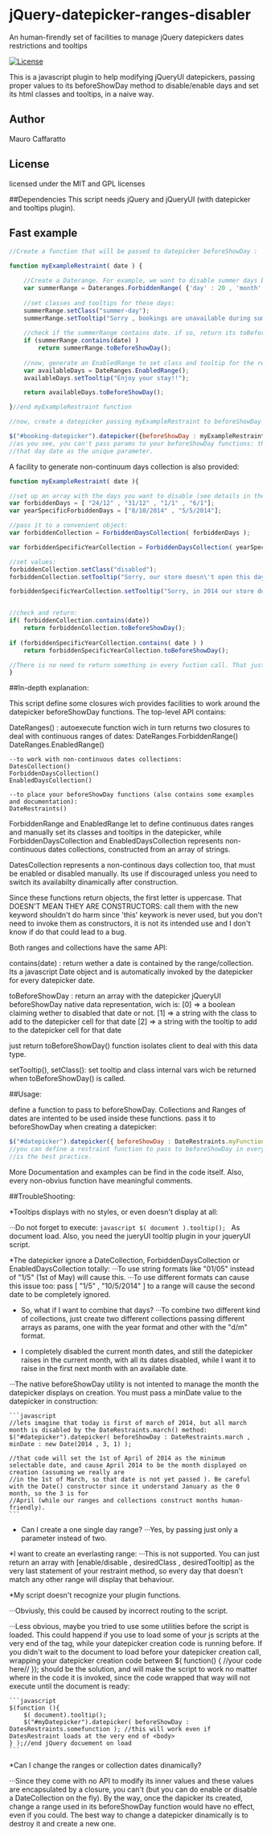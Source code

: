 jQuery-datepicker-ranges-disabler
=================================

An human-firendly set of facilities to manage jQuery datepickers dates restrictions and tooltips


[![License](https://poser.pugx.org/leaphly/cart-bundle/license.png)](https://packagist.org/packages/leaphly/cart-bundle)



This is a javascript plugin to help modifying jQueryUI datepickers, passing proper values to its beforeShowDay method to disable/enable days and set its 
html classes and tooltips, in a naive way.

## Author

Mauro Caffaratto

## License

licensed under the MIT and GPL licenses


##Dependencies
This script needs jQuery and jQueryUI (with datepicker and tooltips plugin).

## Fast example
```javascript
//Create a function that will be passed to datepicker beforeShowDay :

function myExampleRestraint( date ) { 

	//Create a Daterange. For example, we want to disable summer days between Juny 20th  and September 1st:
	var summerRange = Dateranges.ForbiddenRange( {'day' : 20 , 'month' : 6 } , {'day' : 1 , 'month' : 9 } ); 
	
	//set classes and tooltips for these days: 
	summerRange.setClass("summer-day");
	summerRange.setTooltip("Sorry , bookings are unavailable during summer.");
	
	//check if the summerRange contains date. if so, return its toBeforeShowDay(). [the date param will be automatically given by the datepicker for EVERY day displayed]
	if (summerRange.contains(date) )
		return summerRange.toBeforeShowDay();
	
	//now, generate an EnabledRange to set class and tooltip for the rest of the days: 
	var availableDays = DateRanges.EnabledRange();
	availableDays.setTooltip("Enjoy your stay!!");

	return availableDays.toBeforeShowDay();

}//end myExampleRestraint function

//now, create a datepicker passing myExampleRestraint to beforeShowDay

$("#booking-datepicker").datepicker({beforeShowDay : myExampleRestraint });
//as you see, you can't pass params to your beforeShowDay functions: the datepicker automatically will invoke it for every displayed day and pass
//that day date as the unique parameter. 
```



A facility to generate non-continuum days collection is also provided: 


```javascript
function myExampleRestraint( date ){

//set up an array with the days you want to disable (see details in the docs about valid formats):
var forbiddenDays = [ "24/12" , "31/12" , "1/1" , "6/1"];
var yearSpecificForbiddenDays = ["8/10/2014" , "5/5/2014"];

//pass it to a convenient object:
var forbiddenCollection = ForbiddenDaysCollection( forbiddenDays );

var forbiddenSpecificYearCollection = ForbiddenDaysCollection( yearSpecificForbiddenDays );

//set values:
forbiddenCollection.setClass("disabled");
forbiddenCollection.setTooltip("Sorry, our store doesn\'t open this day :-( "); //will be shown as tooltip for these days in EVERY year 

forbiddenSpecificYearCollection.setTooltip("Sorry, in 2014 our store doesn\'t open this day :-( "); 


//check and return: 
if( forbiddenCollection.contains(date))
	return forbiddenCollection.toBeforeShowDay();
	
if (forbiddenSpecificYearCollection.contains( date ) )
	return forbiddenSpecificYearCollection.toBeforeShowDay(); 

//There is no need to return something in every fuction call. That just let that day as enabled with no extra class nor tooltip.
}
```


##In-depth explanation: 

This script define some closures wich provides facilities to work around the datepicker beforeShowDay functions. The top-level API contains:

DateRanges() : autoexecute function wich in turn returns two closures to deal with continuous ranges of dates:
	DateRanges.ForbiddenRange()
	DateRanges.EnabledRange()
	
	--to work with non-continuous dates collections:
	DatesCollection()
	ForbiddenDaysCollection()
	EnabledDaysCollection()

	--to place your beforeShowDay functions (also contains some examples and documentation):
	DateRestraints()


ForbiddenRange and EnabledRange let to define continuous dates ranges and manually set its classes and tooltips in the datepicker, while 
ForbiddenDaysCollection and EnabledDaysCollection represents non-continuous dates collections, constructed from an array of strings. 

DatesCollection represents a non-continous days collection too, that must be enabled or disabled manually. Its use if discouraged unless you 
need to switch its availabilty dinamically after construction.

Since these functions return objects, the first letter is uppercase. That DOESN'T MEAN THEY ARE CONSTRUCTORS: call them with the new keyword 
shouldn't do harm since 'this' keywork is never used, but you don't need to invoke them as constructors, it is not its intended use and I don't know
if do that could lead to a bug.     



Both ranges and collections have the same API:

contains(date) : return wether a date is contained by the range/collection. Its a javascript Date object and is automatically invoked by the datepicker for
every datepicker date. 

toBeforeShowDay : return an array with the datepicker jQueryUI beforeShowDay native data representation, wich is: 
[0] => a boolean claiming wether to disabled that date or not.
[1] => a string with the class to add to the datepicker cell for that date
[2] => a string with the tooltip to add to the datepicker cell for that date 

just return toBeforeShowDay() function isolates client to deal with this data type. 

setTooltip(), setClass(): set tooltip and class internal vars wich be returned when toBeforeShowDay() is called. 

##Usage: 

define a function to pass to beforeShowDay. Collections and Ranges of dates are intented to be used inside these functions. 
pass it to beforeShowDay when creating a datepicker:
```javascript
$("#datepicker").datepicker({ beforeShowDay : DateRestraints.myFunction }); 
//you can define a restraint function to pass to beforeShowDay in every script. But place them inside the DateRestraints closure 
//is the best practice. 
```

More Documentation and examples can be find in the code itself. Also, every non-obvius function have meaningful comments.


##TroubleShooting:

*Tooltips displays with no styles, or even doesn't display at all: 

···Do not forget to execute: 
```javascript $( document ).tooltip(); ```
 As document load. Also, you need the jueryUI tooltip plugin in your jqueryUI script. 
	
*The datepicker ignore a DateCollection, ForbiddenDaysCollection or EnabledDaysCollection totally:
···To use string formats like "01/05" instead of "1/5" (1st of May) will cause this. 
···To use different formats can cause this issue too: pass [ "1/5" , "10/5/2014" ] to a range will cause the second date to be completely ignored.
	
* So, what if I want to combine that days?
···To combine two different kind of collections, just create two different collections passing different arrays as params, one with the year format and other with the "d/m" format.  
	
* I completely disabled the current month dates, and still the datepicker raises in the current month, with all its dates disabled, while I want it to raise in the first next month with an available date. 
	
···The native beforeShowDay utility is not intented to manage the month the datepicker displays on creation. You must pass a minDate value to the datepicker in construction: 
	
	```javascript
	//lets imagine that today is first of march of 2014, but all march month is disabled by the DateRestraints.march() method: 
	$("#datepicker").datepicker( beforeShowDay : DateRestraints.march , minDate : new Date(2014 , 3, 1) );
	
	//that code will set the 1st of April of 2014 as the minimum selectable date, and cause April 2014 to be the month displayed on creation (assuming we really are
	//in the 1st of March, so that date is not yet passed ). Be careful with the Date() constructor since it understand January as the 0 month, so the 3 is for
	//April (while our ranges and collections construct months human-friendly).   
	```
	
	
* Can I create a one single day range? 
···Yes, by passing just only a parameter instead of two. 	
	
	
*I want to create an everlasting range: 
···This is not supported. You can just return an array with [enable/disable , desiredClass , desiredTooltip] as the very last statement of your restraint method,  so every day that doesn't match any other range will display that behaviour.
	
*My script doesn't recognize your plugin functions.

···Obviusly, this could be caused by incorrect routing to the script. 
	
···Less obvious, maybe you tried to use some utilities before the script is loaded. This could happend if you use to load some of your js scripts at the very end of the <body> tag, while your datepicker creation code is running before. If you didn't wait to the document to load before your datepicker creation call, wrapping your datepicker creation code between $( function() {  //your code here// }); should be the solution, and will make the script to work no matter where in the code it is invoked, since the code wrapped that way will not execute until the document is ready:
	
	```javascript
	$(function (){
		$( document).tooltip();
		$("#myDatepicker").datepicker( beforeShowDay : DatesRestraints.somefunction ); //this will work even if DatesRestraint loads at the very end of <body>
	} );//end jQuery docuement on load 
	``` 
	 
*Can I change the ranges or collection dates dinamically? 

···Since they come with no API to modify its inner values and these values are encapsulated by a closure, you can't (but you can do enable or disable a DateCollection on the fly). By the way, once the dapicker its created, change a range used in its beforeShowDay function would have no effect, even if you could. The best way to change a datepicker dinamically is to destroy it and create a new one. 
	

 





